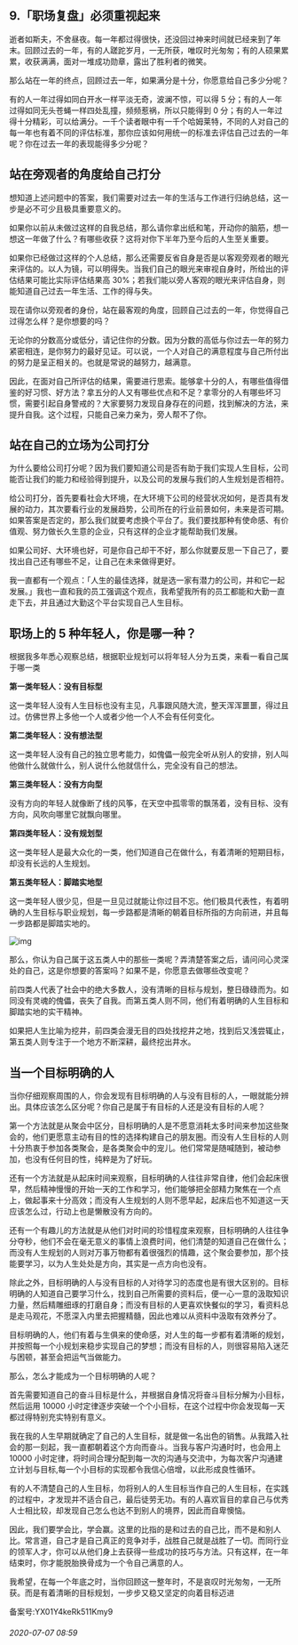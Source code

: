 ## 9.「职场复盘」必须重视起来
逝者如斯夫，不舍昼夜。每一年都过得很快，还没回过神来时间就已经来到了年末。回顾过去的一年，有的人蹉跎岁月，一无所获，唯叹时光匆匆；有的人硕果累累，收获满满，面对一堆成功勋章，露出了胜利者的微笑。


那么站在一年的终点，回顾过去一年，如果满分是十分，你愿意给自己多少分呢？


有的人一年过得如同白开水一样平淡无奇，波澜不惊，可以得 5 分；有的人一年过得如同无头苍蝇一样四处乱撞，频频惹祸，所以只能得到 0 分；有的人一年过得十分精彩，可以给满分。一千个读者眼中有一千个哈姆莱特，不同的人对自己的每一年也有着不同的评估标准，那你应该如何用统一的标准去评估自己过去的一年呢？你在过去一年的表现能得多少分呢？


**站在旁观者的角度给自己打分**
-----------------


想知道上述问题中的答案，我们需要对过去一年的生活与工作进行归纳总结，这一步是必不可少且极具重要意义的。


如果你以前从未做过这样的自我总结，那么请你拿出纸和笔，开动你的脑筋，想一想这一年做了什么？有哪些收获？这将对你下半年乃至今后的人生至关重要。


如果你已经做过这样的个人总结，那么还需要反省自身是否是以客观旁观者的眼光来评估的。以人为镜，可以明得失。当我们自己的眼光来审视自身时，所给出的评估结果可能比实际评估结果高 30%；若我们能以旁人客观的眼光来评估自身，则能知道自己过去一年生活、工作的得与失。


现在请你以旁观者的身份，站在最客观的角度，回顾自己过去的一年，你觉得自己过得怎么样？是你想要的吗？


无论你的分数高分或低分，请记住你的分数。因为分数的高低与你过去一年的努力紧密相连，是你努力的最好见证。可以说，一个人对自己的满意程度与自己所付出的努力是呈正相关的。也就是常说的越努力，越满意。


因此，在面对自己所评估的结果，需要进行思索。能够拿十分的人，有哪些值得借鉴的好习惯、好方法？拿五分的人又有哪些优点和不足？拿零分的人有哪些坏习惯，需要引起自身警戒的？大家要努力发现自身存在的问题，找到解决的方法，来提升自我。这个过程，只能自己亲力亲为，旁人帮不了你。


**站在自己的立场为公司打分**
----------------


为什么要给公司打分呢？因为我们要知道公司是否有助于我们实现人生目标，公司能否让我们的能力和经验得到提升，以及公司的发展与我们的人生规划是否相符。


给公司打分，首先要看社会大环境，在大环境下公司的经营状况如何，是否具有发展的动力，其次要看行业的发展趋势，公司所在的行业前景如何，未来是否可期。如果答案是否定的，那么我们就要考虑换个平台了。我们要找那种有使命感、有价值观、努力做长久生意的企业，只有这样的企业才能帮助我们发展。


如果公司好、大环境也好，可是你自己却干不好，那么你就要反思一下自己了，要找出自己还有哪些不足，让自己在未来做得更好。


我一直都有一个观点：「人生的最佳选择，就是选一家有潜力的公司，并和它一起发展。」我也一直和我的员工强调这个观点，我希望我所有的员工都能和大勤一直走下去，并且通过大勤这个平台实现自己人生目标。


**职场上的 5 种年轻人，你是哪一种**？
----------------------


根据我多年悉心观察总结，根据职业规划可以将年轻人分为五类，来看一看自己属于哪一类


**第一类年轻人：没有目标型**


这一类年轻人没有人生目标也没有主见，凡事跟风随大流，整天浑浑噩噩，得过且过。仿佛世界上多他一个人或者少他一个人不会有任何变化。


**第二类年轻人：没有想法型**


这一类年轻人没有自己的独立思考能力，如傀儡一般完全听从别人的安排，别人叫他做什么就做什么，别人说什么他就信什么，完全没有自己的想法。


**第三类年轻人：没有方向型**


没有方向的年轻人就像断了线的风筝，在天空中孤零零的飘荡着，没有目标、没有方向，风吹向哪里它就飘向哪里。


**第四类年轻人：没有规划型**


这一类年轻人是最大众化的一类，他们知道自己在做什么，有着清晰的短期目标，却没有长远的人生规划。


**第五类年轻人：脚踏实地型**


这一类年轻人很少见，但是一旦见过就能让你过目不忘。他们极具代表性，有着明确的人生目标与职业规划，每一步路都是清晰的朝着目标所指的方向前进，并且每一步路都是脚踏实地的。


![img](https://pic4.zhimg.com/v2-1fb46c885a7e7b77e1d2d19c33e06911.webp)

那么，你认为自己属于这五类人中的那些一类呢？弄清楚答案之后，请问问心灵深处的自己，这是你想要的答案吗？如果不是，你愿意去做哪些改变呢？


前四类人代表了社会中的绝大多数人，没有清晰的目标与规划，整日碌碌而为。如同没有灵魂的傀儡，丧失了自我。而第五类人则不同，他们有着明确的人生目标和脚踏实地的实干精神。


如果把人生比喻为挖井，前四类会漫无目的四处找挖井之地，找到后又浅尝辄止，第五类人则专注于一个地方不断深耕，最终挖出井水。


**当一个目标明确的人**
-------------


当你仔细观察周围的人，你会发现有目标明确的人与没有目标的人，一眼就能分辨出。具体应该怎么区分呢？你自己是属于有目标的人还是没有目标的人呢？


第一个方法就是从聚会中区分，目标明确的人是不愿意消耗太多时间来参加这些聚会的，他们更愿意主动有目的性的选择构建自己的朋友圈。而没有人生目标的人则十分热衷于参加各类聚会，是各类聚会中的宠儿。他们常常是随喊随到，被动参加，也没有任何目的性，纯粹是为了好玩。


还有一个方法就是从起床时间来观察，目标明确的人往往非常自律，他们会起床很早，然后精神慢慢的开始一天的工作和学习，他们能够把全部精力聚焦在一个点上，做起事来十分高效；而没有人生规划的人则不愿早起，起床后也不知道这一天应该怎么过，行动上也是懒散没有方向的。


还有一个有趣儿的方法就是从他们对时间的珍惜程度来观察，目标明确的人往往争分夺秒，他们不会在毫无意义的事情上浪费时间，他们清楚的知道自己在做什么；而没有人生规划的人则对万事万物都有着很强烈的情趣，这个聚会要参加，那个技能要学习，以为人生处处是方向，其实是一点方向也没有。


除此之外，目标明确的人与没有目标的人对待学习的态度也是有很大区别的。目标明确的人知道自己要学习什么，找到自己所需要的资料后，便一心一意的汲取知识力量，然后精雕细琢的打磨自身；而没有目标的人更喜欢快餐似的学习，看资料总是走马观花，不愿深入内里去把握精髓，因此也难以从资料中汲取有效养分了。


目标明确的人，他们有着与生俱来的使命感，对人生的每一步都有着清晰的规划，并按照每一个小规划来稳步实现自己的梦想；而没有目标的人，则很容易陷入迷茫与困顿，甚至会把运气当做能力。


那么，怎么才能成为一个目标明确的人呢？


首先需要知道自己的奋斗目标是什么，并根据自身情况将奋斗目标分解为小目标，然后运用 10000 小时定律逐步突破一个个小目标，在这个过程中你会发现每一天都过得特别充实特别有意义。


我在我的人生早期就确定了自己的人生目标，就是做一名出色的销售。从我踏入社会的那一刻起，我一直都朝着这个方向而奋斗。当我与客户沟通时时，也会用上 10000 小时定律，将时间合理分配到每一次的沟通与交流中，为每次客户沟通建立计划与目标,每一个小目标的实现都令我信心倍增，以此形成良性循环。


有的人不清楚自己的人生目标，勿将别人的人生目标当作自己的人生目标，在实践的过程中，才发现并不适合自己，最后徒劳无功。有的人喜欢盲目的拿自己与优秀人士相比较，却发现自己怎么也达不到别人的境界，因此而自卑懊恼。


因此，我们要学会比，学会赢。这里的比指的是和过去的自己比，而不是和别人比。常言道，自己才是自己真正的竞争对手，战胜自己就是战胜了一切。而同行业的领军人才，你可以从他们身上去获得一些成功的技巧与方法。只有这样，在一年结束时，你才能脱胎换骨成为一个令自己满意的人。


我希望，在每一个年底之时，当你回顾这一整年时，不是哀叹时光匆匆，一无所获。而是有着清晰的目标规划，一步步又稳又坚定的向着目标迈进


备案号:YX01Y4keRk511Kmy9


###### 2020-07-07 08:59
